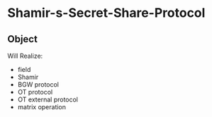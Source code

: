# Shamir-s-Secret-Share-Protocol

## Object
Will Realize:
- field
- Shamir
- BGW protocol
- OT protocol
- OT external protocol
- matrix operation

